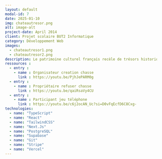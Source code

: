 ```yaml
---
layout: default
modal-id: 7
date: 2025-01-10
img: chateautresor.png
alt: image-alt
project-date: April 2014
client: Projet scolaire BUT2 Informatique
category: Développement Web
images:
  - chateautresor1.png
  - chateautresor2.png
description: Le patrimoine culturel français recèle de trésors historiques souvent méconnus. Malgré leur richesse, ces lieux peinent parfois à attirer l’attention du public. Notre équipe de 6 étudiants a été missionné de réaliser une application web utilisant les données issues de l’open data pour valoriser le patrimoine Français. C’est pourquoi notre projet, ChateauTresor a été lancé pour remplir cette mission. <br> <br> Notre application ChateauTresor permet de créer et de participer à des chasses au trésor dans les domaines de nos châteaux partenaires. L’application s’adresse à trois types d’utilisateurs, les participants des chasses au trésor, les équipes organisatrices de chasses qui peuvent être des entreprises ou des particuliers (qui devront tous êtres vérifiés avant la création de leur compte) et les propriétaires de châteaux, qui loue leurs châteaux aux équipes organisatrices. <br> <br> Pour chaque chasse, un système de points est mis en place. Une chasse contient des énigmes qui elles même contiennent des indices. Par défaut, chaque indice est caché. Pour chaque indice révélé, le participant perd des points. À la fin de la chasse, le participant peut débloquer à l’aide de ses points restants une ou plusieurs récompenses disponibles Le participant est ensuite invité à donner des retours.
ressources :
  - entry :
    - name : Organisateur creation chasse
      link : https://youtu.be/PjhJePARM0g
  - entry :
    - name : Propriétaire refuser chasse
      link : https://youtu.be/qaiRsaVy4CU
  - entry :
    - name : Participant jeu téléphone 
      link : https://youtu.be/c6j2ocAN_Uc?si=D0vFqEcfD6C8Cxg-
technologies:
  - name: "TypeScript"
  - name: "React"
  - name: "TailwindCSS"
  - name: "Next.Js"
  - name: "PostgreSQL"
  - name: "Supabase"
  - name: "Git"
  - name: "Stripe"
  - name: "Vercel"
---
```


